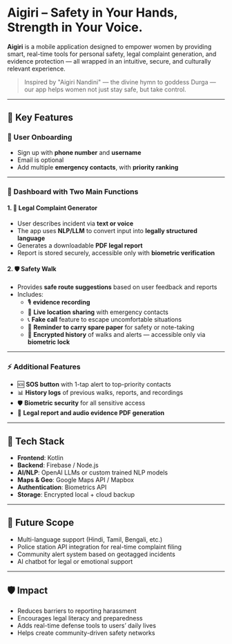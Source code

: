 # Aigiri  – Safety in Your Hands, Strength in Your Voice.

**Aigiri** is a mobile application designed to empower women by providing smart, real-time tools for personal safety, legal complaint generation, and evidence protection — all wrapped in an intuitive, secure, and culturally relevant experience.

> Inspired by "Aigiri Nandini" — the divine hymn to goddess Durga — our app helps women not just stay safe, but take control.

---

## 🌟 Key Features

### 🔐 User Onboarding
- Sign up with **phone number** and **username**
- Email is optional
- Add multiple **emergency contacts**, with **priority ranking**

---

### 🧭 Dashboard with Two Main Functions

#### 1. 🚨 Legal Complaint Generator
- User describes incident via **text or voice**
- The app uses **NLP/LLM** to convert input into **legally structured language**
- Generates a downloadable **PDF legal report**
- Report is stored securely, accessible only with **biometric verification**

#### 2. 🛡️ Safety Walk
- Provides **safe route suggestions** based on user feedback and reports
- Includes:
  - 🎙️ **evidence recording**
  - 📍 **Live location sharing** with emergency contacts
  - 📞 **Fake call** feature to escape uncomfortable situations
  - 📝 **Reminder to carry spare paper** for safety or note-taking
  - 🔐 **Encrypted history** of walks and alerts — accessible only via **biometric lock**

---

### ⚡ Additional Features
- 🆘 **SOS button** with 1-tap alert to top-priority contacts
- 📊 **History logs** of previous walks, reports, and recordings
- 🛡️ **Biometric security** for all sensitive access
- 📄 **Legal report and audio evidence PDF generation**

---

## 🔧 Tech Stack
- **Frontend**: Kotlin
- **Backend**: Firebase / Node.js
- **AI/NLP**: OpenAI LLMs or custom trained NLP models
- **Maps & Geo**: Google Maps API / Mapbox
- **Authentication**: Biometrics API
- **Storage**: Encrypted local + cloud backup

---

## 🚀 Future Scope
- Multi-language support (Hindi, Tamil, Bengali, etc.)
- Police station API integration for real-time complaint filing
- Community alert system based on geotagged incidents
- AI chatbot for legal or emotional support

---

## 🛡️ Impact
- Reduces barriers to reporting harassment
- Encourages legal literacy and preparedness
- Adds real-time defense tools to users’ daily lives
- Helps create community-driven safety networks




